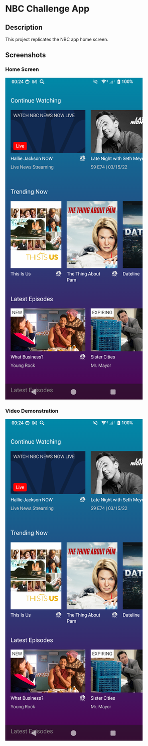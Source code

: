 # NBC Challenge App

## Description

This project replicates the NBC app home screen.

## Screenshots

### Home Screen
![Home Screen](media/screenshot.png)

### Video Demonstration
[![Watch the video](media/screenshot.png)](media/demo_video.mp4)